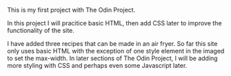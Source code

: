 This is my first project with The Odin Project.

In this project I will pracitice basic HTML, then add CSS later to improve the functionality of the site.

I have added three recipes that can be made in an air fryer. So far this site only uses basic HTML with the exception of one style element in the imaged to set the max-width. In later sections of The Odin Project, I will be adding more styling with CSS and perhaps even some Javascript later.
